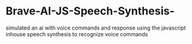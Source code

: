 # Brave-AI-JS-Speech-Synthesis-
simulated an ai with voice commands and response using the javascript inhouse speech synthesis to recognize voice commands
